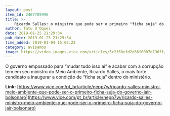 ```yaml
---
layout: post
item_id: 2467705996
title: >-
    Ricardo Salles: o ministro que pode ser o primeiro "ficha suja" do governo Bolsonaro
author: Tatu D'Oquei
date: 2019-01-25 21:29:34
pub_date: 2019-01-25 21:29:34
time_added: 2019-01-04 15:02:23
category: avisamos
image: https://video-images.vice.com/articles/5c2f68efd2d66f0007d796ff/lede/1546612363261-11_ricardo_salles.jpeg?crop=0.9991111111111111xw:1xh;center,center&resize=1200:*
---
```


O governo empossado para “mudar tudo isso aí” e acabar com a corrupção tem em seu ministro do Meio Ambiente, Ricardo Salles, o mais forte candidato a inaugurar a condição de “ficha suja” dentro do ministério.

**Link:** [https://www.vice.com/pt_br/article/nepp7w/ricardo-salles-ministro-meio-ambiente-que-pode-ser-o-primeiro-ficha-suja-do-governo-jair-bolsonaro](https://www.vice.com/pt_br/article/nepp7w/ricardo-salles-ministro-meio-ambiente-que-pode-ser-o-primeiro-ficha-suja-do-governo-jair-bolsonaro)

